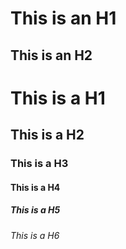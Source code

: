 This is an H1
=============

This is an H2
-------------

# This is a H1
## This is a H2
### This is a H3
#### This is a H4
##### This is a H5
###### This is a H6

